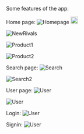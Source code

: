 Some features of the app:

Home page:
![Homepage](client/assets/images/home.jpg)
<img src="client/assets/images/home.jpg" width="20" height="20">

![NewRivals](client/assets/images/newrival.jpg)

![Product1](client/assets/images/sofa.jpg)

![Product2](client/assets/images/desk.jpg)

Search page:
![Search](client/assets/images/searchpage.jpg)

![Search2](client/assets/images/search.jpg)

User page:
![User](client/assets/images/login.jpg)

![User](client/assets/images/loggedin.jpg)

Login:
![User](client/assets/images/logging.jpg)

Signin:
![User](client/assets/images/signin.jpg)
